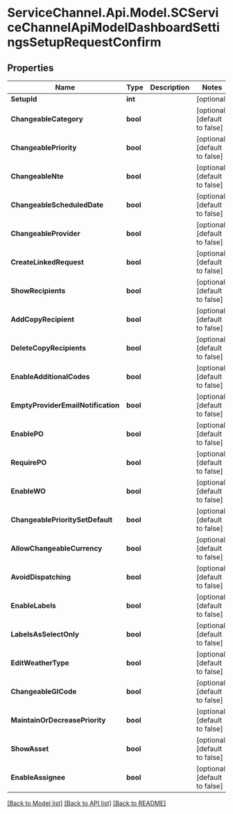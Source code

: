 # ServiceChannel.Api.Model.SCServiceChannelApiModelDashboardSettingsSetupRequestConfirm

## Properties

Name | Type | Description | Notes
------------ | ------------- | ------------- | -------------
**SetupId** | **int** |  | [optional] 
**ChangeableCategory** | **bool** |  | [optional] [default to false]
**ChangeablePriority** | **bool** |  | [optional] [default to false]
**ChangeableNte** | **bool** |  | [optional] [default to false]
**ChangeableScheduledDate** | **bool** |  | [optional] [default to false]
**ChangeableProvider** | **bool** |  | [optional] [default to false]
**CreateLinkedRequest** | **bool** |  | [optional] [default to false]
**ShowRecipients** | **bool** |  | [optional] [default to false]
**AddCopyRecipient** | **bool** |  | [optional] [default to false]
**DeleteCopyRecipients** | **bool** |  | [optional] [default to false]
**EnableAdditionalCodes** | **bool** |  | [optional] [default to false]
**EmptyProviderEmailNotification** | **bool** |  | [optional] [default to false]
**EnablePO** | **bool** |  | [optional] [default to false]
**RequirePO** | **bool** |  | [optional] [default to false]
**EnableWO** | **bool** |  | [optional] [default to false]
**ChangeablePrioritySetDefault** | **bool** |  | [optional] [default to false]
**AllowChangeableCurrency** | **bool** |  | [optional] [default to false]
**AvoidDispatching** | **bool** |  | [optional] [default to false]
**EnableLabels** | **bool** |  | [optional] [default to false]
**LabelsAsSelectOnly** | **bool** |  | [optional] [default to false]
**EditWeatherType** | **bool** |  | [optional] [default to false]
**ChangeableGlCode** | **bool** |  | [optional] [default to false]
**MaintainOrDecreasePriority** | **bool** |  | [optional] [default to false]
**ShowAsset** | **bool** |  | [optional] [default to false]
**EnableAssignee** | **bool** |  | [optional] [default to false]

[[Back to Model list]](../README.md#documentation-for-models) [[Back to API list]](../README.md#documentation-for-api-endpoints) [[Back to README]](../README.md)

